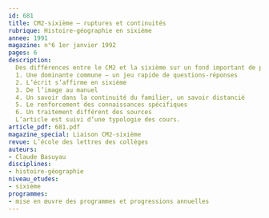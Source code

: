 ```yaml
---
id: 681
title: CM2-sixième – ruptures et continuités
rubrique: Histoire-géographie en sixième
annee: 1991
magazine: n°6 1er janvier 1992
pages: 6
description: 
  Des différences entre le CM2 et la sixième sur un fond important de pratiques communes…
  1. Une dominante commune – un jeu rapide de questions-réponses
  2. L’écrit s’affirme en sixième
  3. De l’image au manuel
  4. Un savoir dans la continuité du familier, un savoir distancié
  5. Le renforcement des connaissances spécifiques
  6. Un traitement différent des sources
  L’article est suivi d’une typologie des cours.
article_pdf: 681.pdf
magazine_special: Liaison CM2-sixième
revue: L’école des lettres des collèges
auteurs:
- Claude Basuyau
disciplines:
- histoire-géographie
niveau_etudes:
- sixième
programmes:
- mise en œuvre des programmes et progressions annuelles
---
```


